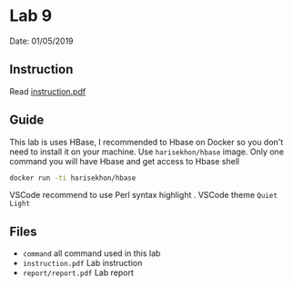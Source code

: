 # Lab 9
Date: 01/05/2019

## Instruction
Read [instruction.pdf](instruction.pdf)

## Guide
This lab is uses HBase, I recommended to Hbase on Docker so you don't need to install it on your machine.
Use `harisekhon/hbase` image. 
Only one command you will have Hbase and get access to Hbase shell
```bash
docker run -ti harisekhon/hbase
```
VSCode recommend to use Perl syntax highlight
. VSCode theme `Quiet Light`


## Files
- `command` all command used in this lab
- `instruction.pdf` Lab instruction
- `report/report.pdf` Lab report
